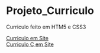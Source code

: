 # Projeto_Curriculo
 <p>Curriculo feito em HTM5 e CSS3</p>
 <a href="https://evertonhenrique.github.io/Projeto_Curriculo/curriculo_everton.html">Curriculo em Site</a>
 <br>
 <a href="https://evertonhenrique.github.io/Projeto_Curriculo/curriculo_cleide.html">Curriculo C em Site</a>
